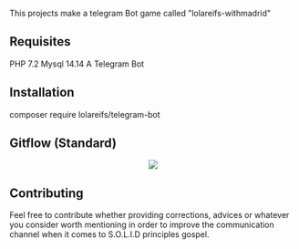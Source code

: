 

This projects make a telegram Bot game called "lolareifs-withmadrid"

Requisites
------------
PHP 7.2
Mysql 14.14
A Telegram Bot

Installation
------------
composer require lolareifs/telegram-bot

Gitflow (Standard)
------------
<p align="center">
    <img src="https://www.sergioreifs.com/gitflow.svg">
</p>

Contributing
------------
Feel free to contribute whether providing corrections, advices or whatever you consider worth mentioning in order to improve the communication channel when it comes to S.O.L.I.D principles gospel.
